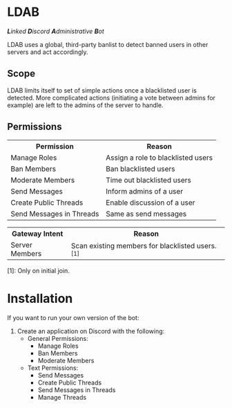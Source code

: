 # LDAB

_**L**inked **D**iscord **A**dministrative **B**ot_

LDAB uses a global, third-party banlist to detect banned users in other servers and act accordingly.

## Scope

LDAB limits itself to set of simple actions once a blacklisted user is detected. More complicated actions (initiating a vote between admins for example) are left to the admins of the server to handle.

## Permissions

<table>
    <tr>
        <th>Permission</th>
        <th>Reason</th>
    </tr>
    <tr>
        <td>Manage Roles</td>
        <td>Assign a role to blacklisted users</td>
    </tr>
    <tr>
        <td>Ban Members</td>
        <td>Ban blacklisted users</td>
    </tr>
    <tr>
        <td>Moderate Members</td>
        <td>Time out blacklisted users</td>
    </tr>
    <tr>
        <td>Send Messages</td>
        <td>Inform admins of a user</td>
    </tr>
    <tr>
        <td>Create Public Threads</td>
        <td>Enable discussion of a user</td>
    </tr>
    <tr>
        <td>Send Messages in Threads</td>
        <td>Same as send messages</td>
    </tr>
</table>

<table>
    <tr>
        <th>Gateway Intent</th>
        <th>Reason</th>
    </tr>
    <tr>
        <td>Server Members</td>
        <td>Scan existing members for blacklisted users.<sup>[1]</sup></td>
    </tr>
</table>

[1]: Only on initial join.

# Installation

If you want to run your own version of the bot:

1. Create an application on Discord with the following:
    - General Permissions:
        - Manage Roles
        - Ban Members
        - Moderate Members
    - Text Permissions:
        - Send Messages
        - Create Public Threads
        - Send Messages in Threads
        - Manage Threads
